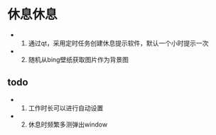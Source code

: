 # 休息休息

- 1. 通过qt，采用定时任务创建休息提示软件，默认一个小时提示一次
- 2. 随机从bing壁纸获取图片作为背景图


## todo
- 1. 工作时长可以进行自动设置
- 2. 休息时频繁多测弹出window
